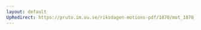 ```yaml
---
layout: default
UpRedirect: https://pruto.im.uu.se/riksdagen-motions-pdf/1870/mot_1870__ak__16/mot_1870__ak__16-001.pdf
---
```

